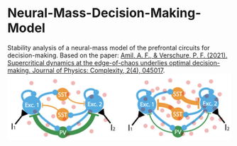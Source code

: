 # Neural-Mass-Decision-Making-Model
Stability analysis of a neural-mass model of the prefrontal circuits for decision-making. Based on the paper: [Amil, A. F., & Verschure, P. F. (2021). Supercritical dynamics at the edge-of-chaos underlies optimal decision-making. Journal of Physics: Complexity, 2(4), 045017](https://iopscience.iop.org/article/10.1088/2632-072X/ac3ad2/meta).
![model](model.png)
